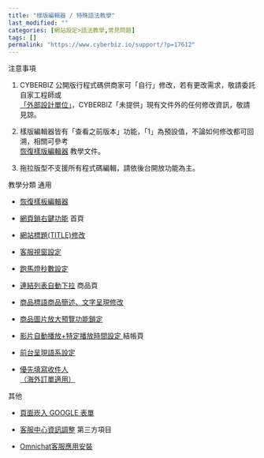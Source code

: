 ```yaml
---
title: "樣版編輯器 / 特殊語法教學"
last_modified: ""
categories: [網站設定>語法教學,常見問題]
tags: []
permalink: "https://www.cyberbiz.io/support/?p=17612"
---
```


注意事項

1. CYBERBIZ 公開版行程式碼供商家可「自行」修改，若有更改需求，敬請委託自家工程師或  
[「外部設計單位」](https://docs.google.com/spreadsheets/d/1uvrqOE10xyMVPvUctgOw9HddT9wbty5ZCNnBQCpmlMI/edit?usp=sharing)，CYBERBIZ「未提供」現有文件外的任何修改資訊，敬請見諒。

2. 樣版編輯器皆有「查看之前版本」功能，「1」為預設值，不論如何修改都可回溯，相關可參考  
[恢復樣版編輯器](https://www.cyberbiz.io/support/?p=16146) 教學文件。

3. 拖拉版型不支援所有程式碼編輯，請依後台開放功能為主。

教學分類 通用

* [恢復樣板編輯器](https://www.cyberbiz.io/support/?p=16146)
* [網頁鎖右鍵功能](https://www.cyberbiz.io/support/?p=17072)
首頁

* [網站標題(TITLE)修改](https://www.cyberbiz.io/support/?p=16627)
* [客服視窗設定](https://www.cyberbiz.io/support/?p=16750)
* [跑馬燈秒數設定](https://www.cyberbiz.io/support/?p=17225)
* [連結列表自動下拉](https://www.cyberbiz.io/support/?p=28145)
商品頁

* [商品標語商品簡述、文字呈現修改](https://www.cyberbiz.io/support/?p=16893)
* [商品圖片放大預覽功能鎖定](https://www.cyberbiz.io/support/?p=18122)
* [影片自動播放+特定播放時間設定 ](https://www.cyberbiz.io/support/?p=19650)
結帳頁

* [前台呈現語系設定](https://www.cyberbiz.io/support/?p=37183)
* [優先填寫收件人  
（海外訂單適用）](https://www.cyberbiz.io/support/?p=26454)

其他

* [頁面崁入 GOOGLE 表單](https://www.cyberbiz.io/support/?p=18247)
* [客服中心資訊調整](https://www.cyberbiz.io/support/?p=18304)
第三方項目

* [Omnichat客服應用安裝](https://docs.omnichat.ai/features/tong-xun-qu-dao/wang-zhan-dui-hua-cha-jian/install/cyberbiz-an-zhuang-omnichat)


